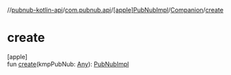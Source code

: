 //[pubnub-kotlin-api](../../../../index.md)/[com.pubnub.api](../../index.md)/[[apple]PubNubImpl](../index.md)/[Companion](index.md)/[create](create.md)

# create

[apple]\
fun [create](create.md)(kmpPubNub: [Any](https://kotlinlang.org/api/latest/jvm/stdlib/kotlin-stdlib/kotlin/-any/index.html)): [PubNubImpl](../index.md)
